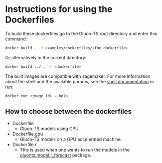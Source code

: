 # Instructions for using the Dockerfiles

To build these dockerfiles go to the Gluon-TS root directory and enter this command:

```bash 
docker build . -f examples/dockerfiles/<the dockerfile>
```

Or alternatively in the current directory:

```bash
docker build ../.. -f <dockerfile>
```

The built images are compatible with sagemaker.
For more information about the shell and the available params, see the [shell documentation](https://github.com/awslabs/gluon-ts/tree/master/src/gluonts/shell) or run:

```bash
docker run <image_id> --help
```

## How to choose between the dockerfiles

* Dockerfile
    - Gluon-TS models using CPU.
* Dockerfile.gpu
    -  Gluon-TS models on a GPU accelerated machine. 
* Dockerfile.r
    - This is used when one wants to run the models in the [gluonts.model.r_forecast](https://gluon-ts.mxnet.io/api/gluonts/gluonts.model.r_forecast.html) package.

